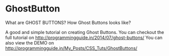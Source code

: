 GhostButton
===========

What are GHOST BUTTONS? How Ghost Buttons looks like?

A good and simple tutorial on creating Ghost Buttons. You can checkout the full tutorial on http://programmingguide.in/2014/07/ghost-buttons/ 
You can also view the DEMO on http://programmingguide.in/My_Posts/CSS_Tuts/GhostButtons/
